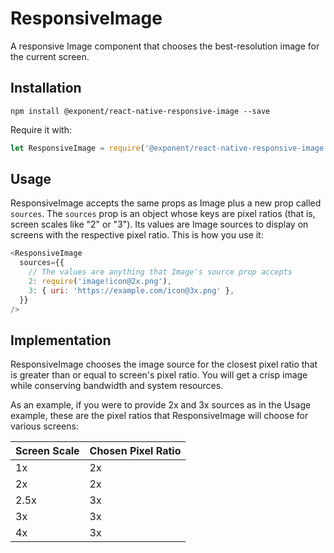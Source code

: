 # ResponsiveImage
A responsive Image component that chooses the best-resolution image for the current screen.

## Installation

```
npm install @exponent/react-native-responsive-image --save
```

Require it with:

```js
let ResponsiveImage = require('@exponent/react-native-responsive-image');
```

## Usage

ResponsiveImage accepts the same props as Image plus a new prop called `sources`. The `sources` prop is an object whose keys are pixel ratios (that is, screen scales like "2" or "3"). Its values are Image sources to display on screens with the respective pixel ratio. This is how you use it:

```js
<ResponsiveImage
  sources={{
    // The values are anything that Image's source prop accepts
    2: require('image!icon@2x.png'),
    3: { uri: 'https://example.com/icon@3x.png' },
  }}
/>
```

## Implementation

ResponsiveImage chooses the image source for the closest pixel ratio that is greater than or equal to screen's pixel ratio. You will get a crisp image while conserving bandwidth and system resources.

As an example, if you were to provide 2x and 3x sources as in the Usage example, these are the pixel ratios that ResponsiveImage will choose for various screens:

Screen Scale  | Chosen Pixel Ratio
------------- | ------------------
1x            | 2x
2x            | 2x
2.5x          | 3x
3x            | 3x
4x            | 3x
